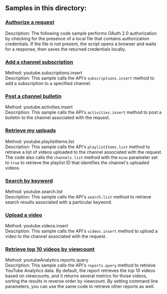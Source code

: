 ## Samples in this directory:

### [Authorize a request](/ruby/oauth/oauth_util.rb)

Description: The following code sample performs OAuth 2.0 authorization by checking for the presence of a local
file that contains authorization credentials. If the file is not present, the script opens a browser and waits
for a response, then saves the returned credentials locally.

### [Add a channel subscription](/ruby/add_subscription.rb)

Method: youtube.subscriptions.insert<br>
Description: This sample calls the API's <code>subscriptions.insert</code> method to add a subscription
to a specified channel.

### [Post a channel bulletin](/ruby/channel_bulletin.rb)

Method: youtube.activities.insert<br>
Description: This sample calls the API's <code>activities.insert</code> method to post a bulletin to the channel
associated with the request.

### [Retrieve my uploads](/ruby/my_uploads.rb)

Method: youtube.playlistItems.list<br>
Description: This sample calls the API's <code>playlistItems.list</code> method to retrieve a list of videos uploaded
to the channel associated with the request. The code also calls the <code>channels.list</code> method with the
<code>mine</code> parameter set to <code>true</code> to retrieve the playlist ID that identifies the channel's
uploaded videos.

### [Search by keyword](/ruby/search.rb)

Method: youtube.search.list<br>
Description: This sample calls the API's <code>search.list</code> method to retrieve search results
associated with a particular keyword.

### [Upload a video](/ruby/upload_video.rb)

Method: youtube.videos.insert<br>
Description: This sample calls the API's <code>videos.insert</code> method to upload a video to the channel
associated with the request.

### [Retrieve top 10 videos by viewcount](/ruby/yt_analytics_report.rb)

Method: youtubeAnalytics.reports.query<br>
Description: This sample calls the API's <code>reports.query</code> method to retrieve YouTube Analytics data.
By default, the report retrieves the top 10 videos based on viewcounts, and it returns several metrics for those
videos, sorting the results in reverse order by viewcount. By setting command line parameters, you can use the same
code to retrieve other reports as well.
